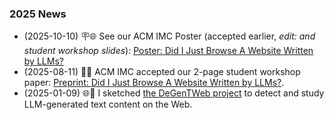 ### 2025 News

- (2025-10-10) 🪧🌐 See our ACM IMC Poster (accepted earlier, *edit: and
    student workshop slides*): [Poster: Did I Just Browse A Website Written by
    LLMs?](https://github.com/SichangHe/DeGenTWeb_docs/releases/tag/cam-ready-imc2024)
- (2025-08-11) 📖🌐 ACM IMC accepted our 2-page student workshop paper:
    [Preprint: Did I Just Browse A Website Written by
    LLMs?](https://github.com/SichangHe/DeGenTWeb_docs/releases/download/preprint-imc2025-sw/degentweb_imc2025student_workshop202507150940.pdf).
- (2025-01-09) 🌐🤖 I sketched [the DeGenTWeb
    project](https://sichanghe.github.io/notes/research/DeGenTWeb/execution.html)
    to detect and study LLM-generated text content on the Web.
